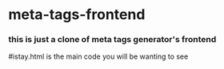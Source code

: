 # meta-tags-frontend
### this is just a clone of meta tags generator's frontend

#istay.html is the main code you will be wanting to see